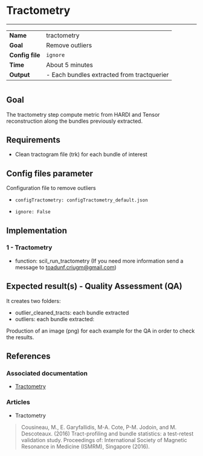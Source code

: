 # Tractometry
---

|                |                                                       |
|----------------|-------------------------------------------------------|
|**Name**        | tractometry                            |
|**Goal**        | Remove outliers |
|**Config file** | `ignore`|
|**Time**        | About 5 minutes                                         |
|**Output**      | -  Each bundles extracted from tractquerier <br>|

#

## Goal

The tractometry step compute metric from HARDI and Tensor reconstruction along the bundles previously extracted.


## Requirements

- Clean tractogram file (trk) for each bundle of interest

## Config files parameter

Configuration file to remove outliers

- `configTractometry: configTractometry_default.json`

- `ignore: False`

## Implementation

### 1 - Tractometry

- function: scil_run_tractometry (If you need more information send a message to toadunf.criugm@gmail.com)

## Expected result(s) - Quality Assessment (QA)

It creates two folders:
- outlier_cleaned_tracts: each bundle extracted
- outliers: each bundle extracted:

Production of an image (png) for each example for the QA in order to check the results.

## References

### Associated documentation

- <a href="http://scil.dinf.usherbrooke.ca/wp-content/papers/cote-etal-ismrm15.pdf" target="_blank">Tractometry</a>

### Articles 

- Tractometry

> Cousineau, M., E. Garyfallidis, M-A. Cote, P-M. Jodoin, and M. Descoteaux. (2016) Tract-profiling and bundle statistics: a test-retest validation study. Proceedings of: International Society of Magnetic Resonance in Medicine (ISMRM), Singapore (2016).


